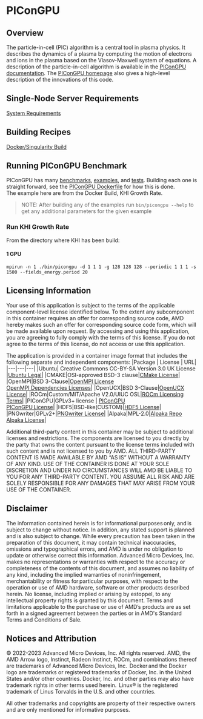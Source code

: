 # PIConGPU

## Overview
The particle-in-cell (PIC) algorithm is a central tool in plasma physics. It describes the dynamics of a plasma by computing the motion of electrons and ions in the plasma based on the Vlasov-Maxwell system of equations.
A description of the particle-in-cell algorithm is available in the [PIConGPU documentation](https://picongpu.readthedocs.io/en/latest/models/pic.html).
The [PIConGPU homepage](http://picongpu.hzdr.de/) also gives a high-level description of the innovations of this code.

## Single-Node Server Requirements
[System Requirements](/README.md#single-node-server-requirements) 

## Building Recipes
[Docker/Singularity Build](/picongpu/docker/)

## Running PIConGPU Benchmark
PIConGPU has many [benchmarks](https://github.com/ComputationalRadiationPhysics/picongpu/tree/dev/share/picongpu/benchmarks), [examples](https://github.com/ComputationalRadiationPhysics/picongpu/tree/dev/share/picongpu/examples), and [tests](https://github.com/ComputationalRadiationPhysics/picongpu/tree/dev/share/picongpu/tests).
Building each one is straight forward, see the [PIConGPU Dockerfile](/picongpu/docker/Dockerfile) for how this is done.  
The example here are from the Docker Build, KHI Growth Rate. 
>NOTE: After building any of the examples run `bin/picongpu --help` to get any additional parameters for the given example 

### Run KHI Growth Rate
From the directory where KHI has been build:

#### 1 GPU
```
mpirun -n 1 ./bin/picongpu -d 1 1 1 -g 128 128 128 --periodic 1 1 1 -s 1500 --fields_energy.period 20
```




## Licensing Information 
Your use of this application is subject to the terms of the applicable component-level license identified below. To the extent any subcomponent in this container requires an offer for corresponding source code, AMD hereby makes such an offer for corresponding source code form, which will be made available upon request. By accessing and using this application, you are agreeing to fully comply with the terms of this license. If you do not agree to the terms of this license, do not access or use this application. 

The application is provided in a container image format that includes the following separate and independent components:
|Package | License | URL|
|---|---|---|
|Ubuntu| Creative Commons CC-BY-SA Version 3.0 UK License |[Ubuntu Legal](https://ubuntu.com/legal)|
|CMAKE|OSI-approved BSD-3 clause|[CMake License](https://cmake.org/licensing/)|
|OpenMPI|BSD 3-Clause|[OpenMPI License](https://www-lb.open-mpi.org/community/license.php)<br /> [OpenMPI Dependencies Licenses](https://docs.open-mpi.org/en/v5.0.x/license/index.html)|
|OpenUCX|BSD 3-Clause|[OpenUCX License](https://openucx.org/license/)|
|ROCm|Custom/MIT/Apache V2.0/UIUC OSL|[ROCm Licensing Terms](https://rocm.docs.amd.com/en/latest/release/licensing.html)|
|PIConGPU|GPLv3+ license | [PIConGPU](http://picongpu.hzdr.de/) <br/> [PIConGPU License](https://github.com/ComputationalRadiationPhysics/picongpu/blob/master/LICENSE.md)|
|HDF5|BSD-like(CUSTOM)|[HDF5 License](https://github.com/HDFGroup/hdf5/blob/develop/COPYING)|
|PNGwriter|GPLv2+|[PNGwriter License](https://github.com/pngwriter/pngwriter/)|
|Alpaka|MPL-2.0|[Alpaka Repo](https://github.com/alpaka-group/alpaka)<br/>[Alpaka License](https://github.com/alpaka-group/alpaka?tab=MPL-2.0-1-ov-file#readme)|


Additional third-party content in this container may be subject to additional licenses and restrictions. The components are licensed to you directly by the party that owns the content pursuant to the license terms included with such content and is not licensed to you by AMD. ALL THIRD-PARTY CONTENT IS MADE AVAILABLE BY AMD “AS IS” WITHOUT A WARRANTY OF ANY KIND. USE OF THE CONTAINER IS DONE AT YOUR SOLE DISCRETION AND UNDER NO CIRCUMSTANCES WILL AMD BE LIABLE TO YOU FOR ANY THIRD-PARTY CONTENT. YOU ASSUME ALL RISK AND ARE SOLELY RESPONSIBLE FOR ANY DAMAGES THAT MAY ARISE FROM YOUR USE OF THE CONTAINER. 

## Disclaimer  
The information contained herein is for informational purposes only, and is subject to change without notice. In addition, any stated support is planned and is also subject to change. While every precaution has been taken in the preparation of this document, it may contain technical inaccuracies, omissions and typographical errors, and AMD is under no obligation to update or otherwise correct this information. Advanced Micro Devices, Inc. makes no representations or warranties with respect to the accuracy or completeness of the contents of this document, and assumes no liability of any kind, including the implied warranties of noninfringement, merchantability or fitness for particular purposes, with respect to the operation or use of AMD hardware, software or other products described herein. No license, including implied or arising by estoppel, to any intellectual property rights is granted by this document. Terms and limitations applicable to the purchase or use of AMD’s products are as set forth in a signed agreement between the parties or in AMD's Standard Terms and Conditions of Sale.   

## Notices and Attribution  
© 2022-2023 Advanced Micro Devices, Inc. All rights reserved. AMD, the AMD Arrow logo, Instinct, Radeon Instinct, ROCm, and combinations thereof are trademarks of Advanced Micro Devices, Inc.  
Docker and the Docker logo are trademarks or registered trademarks of Docker, Inc. in the United States and/or other countries. Docker, Inc. and other parties may also have trademark rights in other terms used herein.  Linux® is the registered trademark of Linus Torvalds in the U.S. and other countries.    

All other trademarks and copyrights are property of their respective owners and are only mentioned for informative purposes.   

